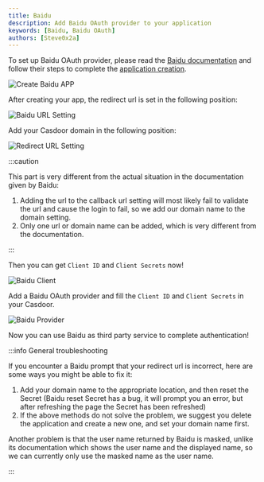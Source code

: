 ```yaml
---
title: Baidu
description: Add Baidu OAuth provider to your application
keywords: [Baidu, Baidu OAuth]
authors: [Steve0x2a]
---
```


To set up Baidu OAuth provider, please read the [Baidu documentation](https://openauth.baidu.com/doc/regdevelopers.html?qq-pf-to=pcqq.c2c) and follow their steps to complete the [application creation](http://developer.baidu.com/console#app/create).

![Create Baidu APP](/img/providers/OAuth/baiduapp.png)

After creating your app, the redirect url is set in the following position:

![Baidu URL Setting](/img/providers/OAuth/baidusetting.png)

Add your Casdoor domain in the following position:

![Redirect URL Setting](/img/providers/OAuth/baidudomain.png)

:::caution

This part is very different from the actual situation in the documentation given by Baidu:

1. Adding the url to the callback url setting will most likely fail to validate the url and cause the login to fail, so we add our domain name to the domain setting.
2. Only one url or domain name can be added, which is very different from the documentation.

:::

Then you can get ```Client ID``` and ```Client Secrets``` now!

![Baidu Client](/img/providers/OAuth/baiduclient.png)

Add a Baidu OAuth provider and fill the ```Client ID``` and ```Client Secrets``` in your Casdoor.

![Baidu Provider](/img/providers/OAuth/baiduprovider.png)

Now you can use Baidu as third party service to complete authentication!

:::info General troubleshooting

If you encounter a Baidu prompt that your redirect url is incorrect, here are some ways you might be able to fix it:

1. Add your domain name to the appropriate location, and then reset the Secret (Baidu reset Secret has a bug, it will prompt you an error, but after refreshing the page the Secret has been refreshed)
2. If the above methods do not solve the problem, we suggest you delete the application and create a new one, and set your domain name first.

Another problem is that the user name returned by Baidu is masked, unlike its documentation which shows the user name and the displayed name, so we can currently only use the masked name as the user name.

:::

